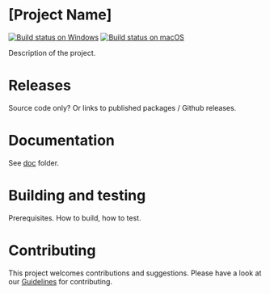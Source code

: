 # [Project Name]

[![Build status on Windows](../../workflows/CI-Windows/badge.svg)](../../actions?query=workflow%3ACI-Windows)
[![Build status on macOS](../../workflows/CI-macOS/badge.svg)](../../actions?query=workflow%3ACI-macOS)

Description of the project.

# Releases

Source code only? Or links to published packages / Github releases.

# Documentation

See [doc](doc) folder.

# Building and testing

Prerequisites. How to build, how to test.

# Contributing

This project welcomes contributions and suggestions.
Please have a look at our [Guidelines](CONTRIBUTING.md) for contributing.
